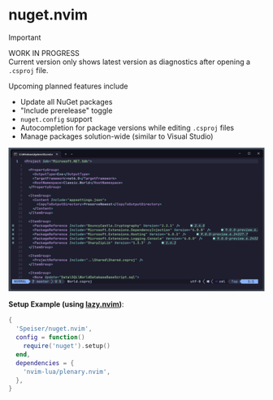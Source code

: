 # nuget.nvim

> [!IMPORTANT]
> WORK IN PROGRESS  
> Current version only shows latest version as diagnostics after opening a `.csproj` file.
>   
> Upcoming planned features include
> - Update all NuGet packages
> - "Include prerelease" toggle
> - `nuget.config` support
> - Autocompletion for package versions while editing `.csproj` files
> - Manage packages solution-wide (similar to Visual Studio)

![screenshot](doc/screenshot.png)

**Setup Example (using [lazy.nvim](https://github.com/folke/lazy.nvim))**:
```lua
{
  'Speiser/nuget.nvim',
  config = function()
    require('nuget').setup()
  end,
  dependencies = {
    'nvim-lua/plenary.nvim',
  },
}
```

